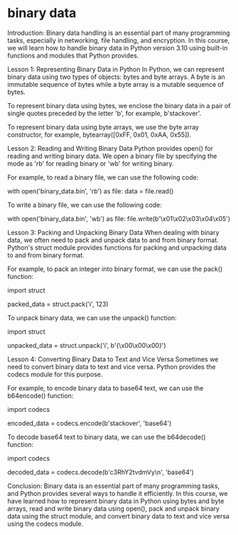 
binary data
===========
Introduction:
Binary data handling is an essential part of many programming tasks, especially in networking, file handling, and encryption. In this course, we will learn how to handle binary data in Python version 3.10 using built-in functions and modules that Python provides.

Lesson 1: Representing Binary Data in Python
In Python, we can represent binary data using two types of objects: bytes and byte arrays. A byte is an immutable sequence of bytes while a byte array is a mutable sequence of bytes.

To represent binary data using bytes, we enclose the binary data in a pair of single quotes preceded by the letter 'b', for example, b'stackover'.

To represent binary data using byte arrays, we use the byte array constructor, for example, bytearray([0xFF, 0x01, 0xAA, 0x55]).

Lesson 2: Reading and Writing Binary Data
Python provides open() for reading and writing binary data. We open a binary file by specifying the mode as 'rb' for reading binary or 'wb' for writing binary.

For example, to read a binary file, we can use the following code:

with open('binary_data.bin', 'rb') as file:
    data = file.read()

To write a binary file, we can use the following code:

with open('binary_data.bin', 'wb') as file:
    file.write(b'\x01\x02\x03\x04\x05')

Lesson 3: Packing and Unpacking Binary Data
When dealing with binary data, we often need to pack and unpack data to and from binary format. Python's struct module provides functions for packing and unpacking data to and from binary format.

For example, to pack an integer into binary format, we can use the pack() function:

import struct

packed_data = struct.pack('i', 123)

To unpack binary data, we can use the unpack() function:

import struct

unpacked_data = struct.unpack('i', b'{\x00\x00\x00}')

Lesson 4: Converting Binary Data to Text and Vice Versa
Sometimes we need to convert binary data to text and vice versa. Python provides the codecs module for this purpose.

For example, to encode binary data to base64 text, we can use the b64encode() function:

import codecs

encoded_data = codecs.encode(b'stackover', 'base64')

To decode base64 text to binary data, we can use the b64decode() function:

import codecs

decoded_data = codecs.decode(b'c3RhY2tvdmVy\n', 'base64')

Conclusion:
Binary data is an essential part of many programming tasks, and Python provides several ways to handle it efficiently. In this course, we have learned how to represent binary data in Python using bytes and byte arrays, read and write binary data using open(), pack and unpack binary data using the struct module, and convert binary data to text and vice versa using the codecs module.